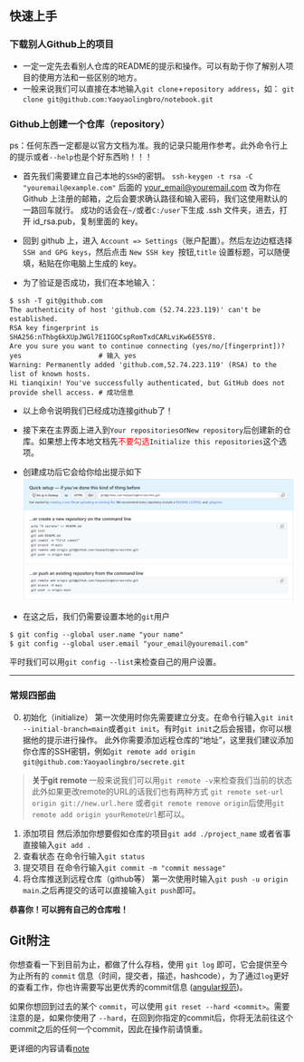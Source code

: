 
## 快速上手
### 下载别人Github上的项目

* 一定一定先去看别人仓库的README的提示和操作。可以有助于你了解别人项目的使用方法和一些区别的地方。
* 一般来说我们可以直接在本地输入`git clone`+`repository address`，如：
`git clone git@github.com:Yaoyaolingbro/notebook.git`

### Github上创建一个仓库（repository）
ps：任何东西一定都是以官方文档为准。我的记录只能用作参考。此外命令行上的提示或者`--help`也是个好东西哟！！！

* 首先我们需要建立自己本地的`SSH`的密钥。
`ssh-keygen -t rsa -C "youremail@example.com"`
  后面的 your_email@youremail.com 改为你在 Github 上注册的邮箱，之后会要求确认路径和输入密码，我们这使用默认的一路回车就行。
  成功的话会在` ~/ `或者`C:/user`下生成 .ssh 文件夹，进去，打开 id_rsa.pub，复制里面的 key。

* 回到 github 上，进入 `Account => Settings`（账户配置）。然后左边边框选择 `SSH and GPG keys`，然后点击 `New SSH key `按钮,`title` 设置标题，可以随便填，粘贴在你电脑上生成的 key。
  
* 为了验证是否成功，我们在本地输入：
```git
$ ssh -T git@github.com
The authenticity of host 'github.com (52.74.223.119)' can't be established.
RSA key fingerprint is SHA256:nThbg6kXUpJWGl7E1IGOCspRomTxdCARLviKw6E5SY8.
Are you sure you want to continue connecting (yes/no/[fingerprint])? yes                   # 输入 yes
Warning: Permanently added 'github.com,52.74.223.119' (RSA) to the list of known hosts.
Hi tianqixin! You've successfully authenticated, but GitHub does not provide shell access. # 成功信息
```

* 以上命令说明我们已经成功连接github了！
  
* 接下来在主界面上进入到`Your repositories`or`New repository`后创建新的仓库。如果想上传本地文档先<font color = red>不要勾选</font>`Initialize this repositories`这个选项。
  
* 创建成功后它会给你给出提示如下![image](graph/Snipaste_2023-05-06_23-45-24.png)
  
* 在这之后，我们仍需要设置本地的`git`用户
```git
$ git config --global user.name "your name"
$ git config --global user.email "your_email@youremail.com"
```
  平时我们可以用`git config --list`来检查自己的用户设置。

---

### 常规四部曲
0. 初始化（initialize）
   第一次使用时你先需要建立分支。在命令行输入`git init --initial-branch=main`或者`git init`。有时`git init`之后会报错，你可以根据他的提示进行操作。
   此外你需要添加远程仓库的“地址”，这里我们建议添加你仓库的SSH密钥，例如`git remote add origin git@github.com:Yaoyaolingbro/secrete.git`
><strong>关于git remote </strong> 
>一般来说我们可以用`git remote -v`来检查我们当前的状态
>此外如果更改remote的URL的话我们也有两种方式
>`git remote set-url origin git://new.url.here`
>或者`git remote remove origin`后使用`git remote add origin yourRemoteUrl`都可以。


1. 添加项目
   然后添加你想要假如仓库的项目`git add ./project_name` 或者省事直接输入`git add .`
2. 查看状态
   在命令行输入`git status`
3. 提交项目
   在命令行输入`git commit -m "commit message"`
4. 将仓库推送到远程仓库（github等）
   第一次使用时输入`git push -u origin main`.之后再提交的话可以直接输入`git push`即可。

<strong>恭喜你！可以拥有自己的仓库啦！</strong>
 
## Git附注
你想查看一下到目前为止，都做了什么存档，使用 `git log` 即可，它会提供至今为止所有的 `commit` 信息（时间，提交者，描述，hashcode），为了通过`log`更好的查看工作，你也许需要写出更优秀的commit信息 ([angular规范](https://github.com/angular/angular/blob/22b96b9/CONTRIBUTING.md#-commit-message-guidelines))。

如果你想回到过去的某个 `commit`，可以使用 `git reset --hard <commit>`。需要注意的是，如果你使用了 `--hard`，在回到你指定的commit后，你将无法前往这个commit之后的任何一个commit，因此在操作前请慎重。

更详细的内容请看[note]()